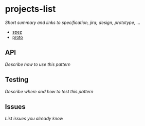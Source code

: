 # projects-list

_Short summary and links to specification, jira, design, prototype, ..._

* [spez](https://wiki/)
* [proto](https://proto/)

## API

_Describe how to use this pattern_

## Testing

_Describe where and how to test this pattern_

## Issues

_List issues you already know_
